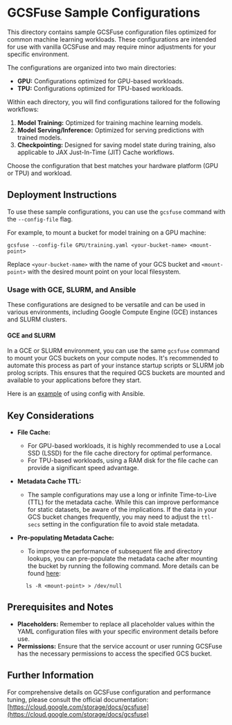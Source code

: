 # **GCSFuse Sample Configurations**

This directory contains sample GCSFuse configuration files optimized for common machine learning workloads. These configurations are intended for use with vanilla GCSFuse and may require minor adjustments for your specific environment.

The configurations are organized into two main directories:

* **GPU:** Configurations optimized for GPU-based workloads.  
* **TPU:** Configurations optimized for TPU-based workloads.

Within each directory, you will find configurations tailored for the following workflows:

1. **Model Training:** Optimized for training machine learning models.  
2. **Model Serving/Inference:** Optimized for serving predictions with trained models.  
3. **Checkpointing:** Designed for saving model state during training, also applicable to JAX Just-In-Time (JIT) Cache workflows.

Choose the configuration that best matches your hardware platform (GPU or TPU) and workload.

## **Deployment Instructions**

To use these sample configurations, you can use the `gcsfuse` command with the `--config-file` flag.

For example, to mount a bucket for model training on a GPU machine:

```
gcsfuse --config-file GPU/training.yaml <your-bucket-name> <mount-point>
```

Replace `<your-bucket-name>` with the name of your GCS bucket and `<mount-point>` with the desired mount point on your local filesystem.

### **Usage with GCE, SLURM, and Ansible**

These configurations are designed to be versatile and can be used in various environments, including Google Compute Engine (GCE) instances and SLURM clusters.

#### **GCE and SLURM**

In a GCE or SLURM environment, you can use the same `gcsfuse` command to mount your GCS buckets on your compute nodes. It's recommended to automate this process as part of your instance startup scripts or SLURM job prolog scripts. This ensures that the required GCS buckets are mounted and available to your applications before they start.

Here is an [example](https://github.com/GoogleCloudPlatform/cluster-toolkit/blob/51c51f2c83383a8f241cd0ef8a8998413393bff5/examples/hypercompute_clusters/a3u-slurm-ubuntu-gcs/a3u-slurm-ubuntu-gcs.yaml#L193) of using config with Ansible.

## **Key Considerations**

* **File Cache:**

  * For GPU-based workloads, it is highly recommended to use a Local SSD (LSSD) for the file cache directory for optimal performance.  
  * For TPU-based workloads, using a RAM disk for the file cache can provide a significant speed advantage.  
* **Metadata Cache TTL:**

  * The sample configurations may use a long or infinite Time-to-Live (TTL) for the metadata cache. While this can improve performance for static datasets, be aware of the implications. If the data in your GCS bucket changes frequently, you may need to adjust the `ttl-secs` setting in the configuration file to avoid stale metadata.  
* **Pre-populating Metadata Cache:**

  * To improve the performance of subsequent file and directory lookups, you can pre-populate the metadata cache after mounting the bucket by running the following command. More details can be found [here](https://cloud.google.com/storage/docs/cloud-storage-fuse/performance#pre-populate-the-metadata-cache):

```
      ls -R <mount-point> > /dev/null
```



## **Prerequisites and Notes**

* **Placeholders:** Remember to replace all placeholder values within the YAML configuration files with your specific environment details before use.  
* **Permissions:** Ensure that the service account or user running GCSFuse has the necessary permissions to access the specified GCS bucket.

## **Further Information**

For comprehensive details on GCSFuse configuration and performance tuning, please consult the official documentation: [https://cloud.google.com/storage/docs/gcsfuse](https://cloud.google.com/storage/docs/gcsfuse)
